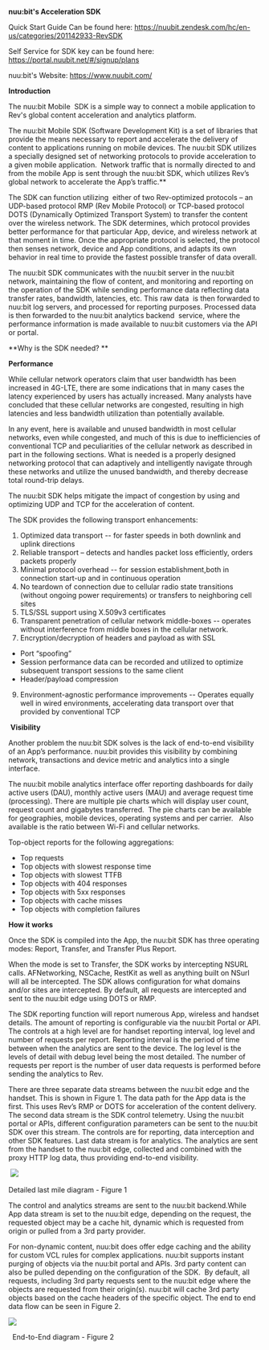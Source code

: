 **nuu:bit's Acceleration SDK**

Quick Start Guide Can be found here: https://nuubit.zendesk.com/hc/en-us/categories/201142933-RevSDK

Self Service for SDK key can be found here: https://portal.nuubit.net/#/signup/plans

nuu:bit's Website: https://www.nuubit.com/

**Introduction**

<span style="font-weight: 400;">The nuu:bit Mobile  SDK is a simple way to connect a mobile application to Rev's global content acceleration and analytics platform.</span>

<span style="font-weight: 400;">The nuu:bit Mobile SDK (Software Development Kit) is a set of libraries that provide the means necessary to report and accelerate the delivery of content to applications running on mobile devices. The nuu:bit SDK utilizes a specially designed set of networking protocols to provide acceleration to a given mobile application.  Network traffic that is normally directed to and from the mobile App is sent through the nuu:bit SDK, which utilizes Rev’s global network to accelerate the App’s traffic.</span>**

<span style="font-weight: 400;">The SDK can function utilizing  either of two Rev-optimized protocols – an UDP-based protocol RMP (Rev Mobile Protocol) or TCP-based protocol DOTS (Dynamically Optimized Transport System) to transfer the content over the wireless network. The SDK determines, which protocol provides better performance for that particular App, device, and wireless network at that moment in time. Once the appropriate protocol is selected, the protocol then senses network, device and App conditions, and adapts its own behavior in real time to provide the fastest possible transfer of data overall.</span>

<span style="font-weight: 400;">The nuu:bit SDK communicates with the nuu:bit server in the nuu:bit network, maintaining the flow of content, and monitoring and reporting on the operation of the SDK while sending performance data reflecting data transfer rates, bandwidth, latencies, etc. This raw data  is then forwarded to nuu:bit log servers, and processed for reporting purposes. Processed data is then forwarded to the nuu:bit analytics backend  service, where the performance information is made available to nuu:bit customers via the API or portal.  </span>

**Why is the SDK needed? **

**Performance**

<span style="font-weight: 400;">While cellular network operators claim that user bandwidth has been increased in 4G-LTE, there are some indications that in many cases the latency experienced by users has actually increased. Many analysts have concluded that these cellular networks are congested, resulting in high latencies and less bandwidth utilization than potentially available.</span>

<span style="font-weight: 400;">In any event, here is available and unused bandwidth in most cellular networks, even while congested, and much of this is due to inefficiencies of conventional TCP and peculiarities of the cellular network as described in part in the following sections. What is needed is a properly designed networking protocol that can adaptively and intelligently navigate through these networks and utilize the unused bandwidth, and thereby decrease total round-trip delays.</span>

**<span style="font-weight: 400;">The nuu:bit SDK helps mitigate the impact of congestion by using and optimizing UDP and TCP for the acceleration of content.   </span>**

The SDK provides the following transport enhancements:

1.  <span style="font-weight: 400;">Optimized data transport -- for faster speeds in both downlink and uplink directions</span>
2.  <span style="font-weight: 400;">Reliable transport – detects and handles packet loss efficiently, orders packets properly</span>
3.  <span style="font-weight: 400;">Minimal protocol overhead -- for session establishment,both in connection start-up and in continuous operation</span>
4.  <span style="font-weight: 400;">No teardown of connection due to cellular radio state transitions (without ongoing power requirements) or transfers to neighboring cell sites</span>
5.  <span style="font-weight: 400;">TLS/SSL support using X.509v3 certificates</span>
6.  <span style="font-weight: 400;">Transparent penetration of cellular network middle-boxes -- operates without interference from middle boxes in the cellular network.</span>
7.  <span style="font-weight: 400;">Encryption/decryption of headers and payload as with SSL</span>

*   <span style="font-weight: 400;">Port “spoofing”</span>
*   <span style="font-weight: 400;">Session performance data can be recorded and utilized to optimize subsequent transport sessions to the same client</span>
*   <span style="font-weight: 400;">Header/payload compression</span>

9.  <span style="font-weight: 400;">Environment-agnostic performance improvements -- Operates equally well in wired environments, accelerating data transport over that provided by conventional TCP</span>

 **Visibility**

<span style="font-weight: 400;">Another problem the nuu:bit SDK solves is the lack of end-to-end visibility of an App’s performance. nuu:bit provides this visibility by combining network, transactions and device metric and analytics into a single interface.   </span>

<span style="font-weight: 400;">The nuu:bit mobile analytics interface offer reporting dashboards for daily active users (DAU), monthly active users (MAU) and average request time (processing). There are multiple pie charts which will display user count, request count and gigabytes transferred.  The pie charts can be available for geographies, mobile devices, operating systems and per carrier.   Also available is the ratio between Wi-Fi and cellular networks.</span>

<span class="c1">Top-object reports for the following aggregations:</span>

*   Top requests
*   Top objects with slowest response time
*   Top objects with slowest TTFB
*   Top objects with 404 responses
*   Top objects with 5xx responses
*   Top objects with cache misses
*   <span class="c1">Top objects with completion failures</span> 

**How it works**

Once the SDK is compiled into the App, the nuu:bit SDK has three operating modes: Report, Transfer, and Transfer Plus Report.

When the mode is set to Transfer, the SDK works by intercepting NSURL calls. AFNetworking, NSCache, RestKit as well as anything built on NSurl will all be intercepted. The SDK allows configuration for what domains and/or sites are intercepted. By default, all requests are intercepted and sent to the nuu:bit edge using DOTS or RMP.

The SDK reporting function will report numerous App, wireless and handset details. The amount of reporting is configurable via the nuu:bit Portal or API. The controls at a high level are for handset reporting interval, log level and number of requests per report. Reporting interval is the period of time between when the analytics are sent to the device. The log level is the levels of detail with debug level being the most detailed. The number of requests per report is the number of user data requests is performed before sending the analytics to Rev.

There are three separate data streams between the nuu:bit edge and the handset. This is shown in Figure 1\. The data path for the App data is the first. This uses Rev’s RMP or DOTS for acceleration of the content delivery. The second data stream is the SDK control telemetry. Using the nuu:bit portal or APIs, different configuration parameters can be sent to the nuu:bit SDK over this stream. The controls are for reporting, data interception and other SDK features. Last data stream is for analytics. The analytics are sent from the handset to the nuu:bit edge, collected and combined with the proxy HTTP log data, thus providing end-to-end visibility.

 ![](https://nuubit.zendesk.com/hc/en-us/article_attachments/202442846/image00.png)

Detailed last mile diagram - Figure 1

The control and analytics streams are sent to the nuu:bit backend.While App data stream is set to the nuu:bit edge, depending on the request, the requested object may be a cache hit, dynamic which is requested from origin or pulled from a 3<span class="c2">rd</span> party provider.

For non-dynamic content, nuu:bit does offer edge caching and the ability for custom VCL rules for complex applications. nuu:bit supports instant purging of objects via the nuu:bit portal and APIs. 3<span class="c2">rd</span> party content can also be pulled depending on the configuration of the SDK.  By default, all requests, including 3<span class="c2">rd</span> party requests sent to the nuu:bit edge where the objects are requested from their origin(s). nuu:bit will cache 3<span class="c2">rd</span> party objects based on the cache headers of the specific object. The end to end data flow can be seen in Figure 2.

![](https://nuubit.zendesk.com/hc/en-us/article_attachments/202442856/image01.png)

  End-to-End diagram - Figure 2
